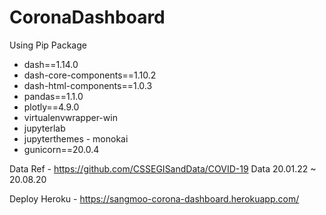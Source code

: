 # CoronaDashboard

Using Pip Package

- dash==1.14.0
- dash-core-components==1.10.2
- dash-html-components==1.0.3
- pandas==1.1.0
- plotly==4.9.0
- virtualenvwrapper-win
- jupyterlab
- jupyterthemes - monokai
- gunicorn==20.0.4

Data Ref - https://github.com/CSSEGISandData/COVID-19
Data 20.01.22 ~ 20.08.20

Deploy Heroku - https://sangmoo-corona-dashboard.herokuapp.com/
